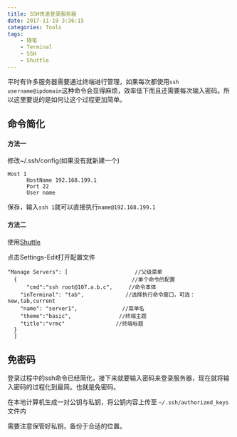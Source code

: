 ```yaml
---
title: SSH快速登录服务器
date: 2017-11-19 3:36:15
categories: Tools
tags:
    - 随笔
    - Terminal
    - SSH
    - Shuttle
---
```

平时有许多服务器需要通过终端进行管理，如果每次都使用``ssh username@ipdomain``这种命令会显得麻烦，效率低下而且还需要每次输入密码。所以这里要说的是如何让这个过程更加简单。
## 命令简化
#### 方法一
修改~/.ssh/config(如果没有就新建一个)
```
Host 1
      HostName 192.168.199.1
      Port 22
      User name
```
保存，输入``ssh 1``就可以直接执行``name@192.168.199.1``

#### 方法二
使用[Shuttle](https://github.com/fitztrev/shuttle)

点击Settings-Edit打开配置文件
```
"Manage Servers": [                     //父级菜单
  {                                    //单个命令的配置
      "cmd":"ssh root@107.a.b.c",     //命令本体
    "inTerminal": "tab",             //选择执行命令窗口，可选：new,tab,current
    "name": "server1",              //菜单名
    "theme":"basic",               //终端主题
    "title":"vrmc"                //终端标题
  }
  ]
```

## 免密码

登录过程中的ssh命令已经简化，接下来就要输入密码来登录服务器，现在就将输入密码的过程化到最简。也就是免密码。

在本地计算机生成一对公钥与私钥，将公钥内容上传至 ``~/.ssh/authorized_keys``文件内

需要注意保管好私钥，备份于合适的位置。
